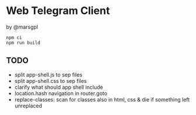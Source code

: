 # Web Telegram Client

by @marsgpl

    npm ci
    npm run build

## TODO

- split app-shell.js to sep files
- split app-shell.css to sep files
- clarify what should app shell include
- location.hash navigation in router.goto
- replace-classes: scan for classes also in html, css & die if something left unreplaced
